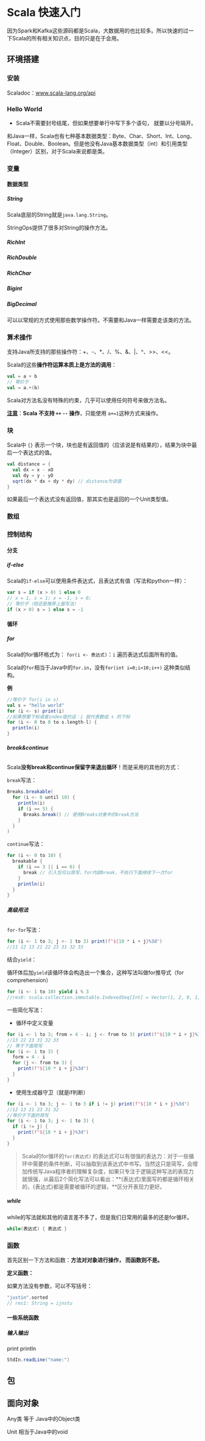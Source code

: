 # Scala 快速入门

因为Spark和Kafka这些源码都是Scala，大数据用的也比较多。所以快速的过一下Scala的所有相关知识点，目的只是在于会用。









## 环境搭建

### 安装

Scaladoc：www.scala-lang.org/api

### 

### Hello World





- Scala不需要封号结尾，但如果想要单行中写下多个语句， 就要以分号隔开。





和Java一样，Scala也有七种基本数据类型：Byte、Char、Short、Int、Long、Float、Double、Boolean。但是他没有Java基本数据类型（int）和引用类型（Integer）区别，对于Scala来说都是类。









### 变量



#### 数据类型

##### String

Scala底层的String就是`java.lang.String`。

StringOps提供了很多对String的操作方法。

##### RichInt

##### RichDouble

##### RichChar

##### Bigint

##### BigDecimal

可以以常规的方式使用那些数学操作符。不需要和Java一样需要走该类的方法。



### 算术操作

支持Java所支持的那些操作符：+、-、*、/、%、&、|、^、>>、<<。

Scala的这些**操作符运算本质上是方法的调用**：

```scala
val = a + b
// 等价于
val = a.+(b)
```

Scala对方法名没有特殊的约束，几乎可以使用任何符号来做方法名。

<u>**注意**</u>：**Scala 不支持 `++`  `--` 操作**，只能使用 `a+=1`这种方式来操作。





### 块

Scala中 `{}` 表示一个块，块也是有返回值的（应该说是有结果的），结果为块中最后一个表达式的值。

```scala
val distance = {
  val dx = x - xO
  val dy = y - yO
  sqrt(dx * dx + dy * dy) // distance为该值
}
```

如果最后一个表达式没有返回值，那其实也是返回的一个Unit类型值。







### 数组



### 控制结构

#### 分支

##### if-else

Scala的`if-else`可以使用条件表达式，且表达式有值（写法和python一样）：

```scala
var s = if (x > 0) 1 else 0 
// x = 1, s = 1; x = -1, s = 0; 
// 等价于（但还是推荐上面写法）
if (x > 0) s = 1 else s = -1
```



#### 循环

##### for 

Scala的for循环格式为： `for(i <- 表达式)`：`i` 遍历表达式后面所有的值。

Scala的`for`相当于Java中的`for.in`，没有`for(int i=0;i<10;i++)` 这种类似结构。

**例**

```scala
//等价于 for(i in s)
val s = "hello world"
for (i <- s) print(i)
//如果想要下标或者index值的话：i 就代表数组 s 的下标
for (i <- 0 to 0 to s.length-l) { 
  println(i)
}
```

###### **break&continue**

Scala**没有break和continue保留字来退出循环**！而是采用的其他的方式：

`break`写法：

```scala
Breaks.breakable(
  for (i <- 0 until 10) {
    println(i)
    if (i == 5) {
      Breaks.break() // 使用Breaks对象中的break方法
    }
  }
)
```

`continue`写法：

```scala
for (i <- 0 to 10) {
  breakable {
    if (i == 3 || i == 6) {
      break // 引入包可以简写，for内部break，不执行下面继续下一次for
    }
    println(i)
  }
}
```

###### **高级用法**

`for-for`写法：

```scala
for (i <- 1 to 3; j <- 1 to 3) print(f"${10 * i + j}%3d")
//11 12 13 21 22 23 31 32 33
```

结合`yield`：

循环体后加`yield`该循环体会构造出一个集合，这种写法叫做for推导式（for comprehension）

```scala
for (i <- 1 to 10) yield i % 3
//res0: scala.collection.immutable.IndexedSeq[Int] = Vector(1, 2, 0, 1, 2, 0, 1, 2, 0, 1)
```

一些简化写法：

- 循环中定义变量

```scala
for (i <- 1 to 3; from = 4 - i; j <- from to 3) print(f"${10 * i + j}%3d")
//13 22 23 31 32 33
// 等于下面简写
for (i <- 1 to 3) {
  form = 4 - i
  for (j <- from to 3) {
    print(f"${10 * i + j}%3d")
  }
}
```

- 使用生成器守卫（就是if判断）

```scala
for (i <- 1 to 3; j <- 1 to 3 if i != j) print(f"${10 * i + j}%3d")
//12 13 21 23 31 32
//等价于下面的简写
for (i <- 1 to 3; j <- 1 to 3) {
  if (i != j) {
    print(f"${10 * i + j}%3d")
  }
}
```

> Scala的for循环的`for(表达式)` 的表达式可以有很强的表达力：对于一些循环中需要的条件判断，可以抽取到该表达式中书写。当然这只是简写，会增加传统写Java程序者的理解复杂度，如果只专注于逻辑这种写法的表现力就很强，从最后2个简化写法可以看出：**(表达式)里面写的都是循环相关的，{表达式}都是需要被循环的逻辑，**区分开表现力更好。

##### while

while的写法就和其他的语言差不多了，但是我们日常用的最多的还是for循环。

```scala
while(表达式) { 表达式 }
```



### 函数

首先区别一下方法和函数：**方法对对象进行操作， 而函数则不是。**

**定义函数：**







如果方法没有参数，可以不写括号：

```scala
"justin".sorted
// res1: String = ijnstu
```





#### 一些系统函数

##### 输入输出

print println

```scala
StdIn.readLine("name:")
```





## 包







## 面向对象



Any类 等于 Java中的Object类



Unit 相当于Java中的void







































##### 